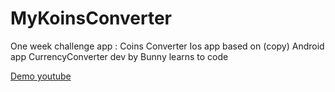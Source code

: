 # MyKoinsConverter
One week challenge app : Coins Converter Ios app based on (copy) Android app CurrencyConverter dev by Bunny learns to code

<a href="https://www.youtube.com/watch?v=XAKluPfBCjU&t=4s"> Demo youtube </a>
